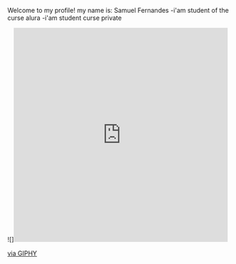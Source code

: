 Welcome to my profile!
my name is: Samuel Fernandes
-i'am student of the curse alura
-i'am student curse private

![]<iframe src="https://giphy.com/embed/JqHDapA75HPX6IYrGu" width="480" height="480" style="" frameBorder="0" class="giphy-embed" allowFullScreen></iframe><p><a href="https://giphy.com/gifs/Plan-Ceibal-JqHDapA75HPX6IYrGu">via GIPHY</a></p>
